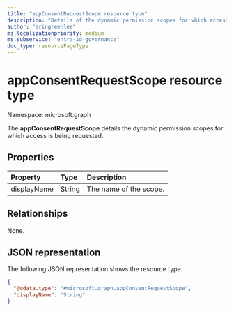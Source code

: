```yaml
---
title: "appConsentRequestScope resource type"
description: "Details of the dynamic permission scopes for which access is requested."
author: "eringreenlee"
ms.localizationpriority: medium
ms.subservice: "entra-id-governance"
doc_type: resourcePageType
---
```


# appConsentRequestScope resource type

Namespace: microsoft.graph

The **appConsentRequestScope** details the dynamic permission scopes for which access is being requested.

## Properties

|Property|Type|Description|
|:---|:---|:---|
|displayName|String|The name of the scope.|

## Relationships

None.

## JSON representation

The following JSON representation shows the resource type.
<!-- {
  "blockType": "resource",
  "@odata.type": "microsoft.graph.appConsentRequestScope"
}
-->

``` json
{
  "@odata.type": "#microsoft.graph.appConsentRequestScope",
  "displayName": "String"
}
```

